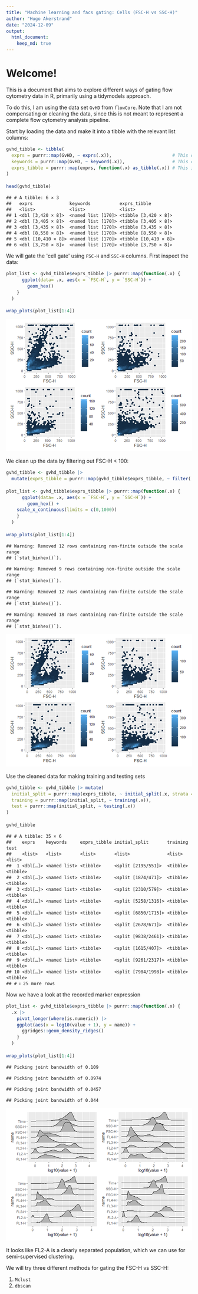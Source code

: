 ```yaml
---
title: "Machine learning and facs gating: Cells (FSC-H vs SSC-H)"
author: "Hugo Akerstrand"
date: "2024-12-09"
output: 
  html_document: 
    keep_md: true
---
```


# Welcome!

This is a document that aims to explore different ways of gating flow cytometry
data in R, primarily using a tidymodels approach.

To do this, I am using the data set `GvHD` from `flowCore`. Note that I am not 
compensating or cleaning the data, since this is not meant to represent a complete
flow cytometry analysis pipeline.



Start by loading the data and make it into a tibble with the relevant list columns:


``` r
gvhd_tibble <- tibble(
  exprs = purrr::map(GvHD, ~ exprs(.x)),                       # This contains detector information
  keywords = purrr::map(GvHD, ~ keyword(.x)),                  # This contains meta data
  exprs_tibble = purrr::map(exprs, function(.x) as_tibble(.x)) # This is for plotting
)

head(gvhd_tibble)
```

```
## # A tibble: 6 × 3
##   exprs              keywords           exprs_tibble         
##   <list>             <list>             <list>               
## 1 <dbl [3,420 × 8]>  <named list [170]> <tibble [3,420 × 8]> 
## 2 <dbl [3,405 × 8]>  <named list [170]> <tibble [3,405 × 8]> 
## 3 <dbl [3,435 × 8]>  <named list [170]> <tibble [3,435 × 8]> 
## 4 <dbl [8,550 × 8]>  <named list [170]> <tibble [8,550 × 8]> 
## 5 <dbl [10,410 × 8]> <named list [170]> <tibble [10,410 × 8]>
## 6 <dbl [3,750 × 8]>  <named list [170]> <tibble [3,750 × 8]>
```

We will gate the 'cell gate' using `FSC-H` and `SSC-H` columns. First inspect the data:


``` r
plot_list <- gvhd_tibble$exprs_tibble |> purrr::map(function(.x) {
      ggplot(data= .x, aes(x = `FSC-H`, y = `SSC-H`)) +
        geom_hex()
    }
  )

wrap_plots(plot_list[1:4])
```

![](gating_cells_files/figure-html/unnamed-chunk-2-1.png)<!-- -->

We clean up the data by filtering out FSC-H < 100:


``` r
gvhd_tibble <- gvhd_tibble |> 
  mutate(exprs_tibble = purrr::map(gvhd_tibble$exprs_tibble, ~ filter(.x, `FSC-H` > 99)))

plot_list <- gvhd_tibble$exprs_tibble |> purrr::map(function(.x) {
      ggplot(data= .x, aes(x = `FSC-H`, y = `SSC-H`)) +
        geom_hex() +
    scale_x_continuous(limits = c(0,1000))
    }
  )

wrap_plots(plot_list[1:4])
```

```
## Warning: Removed 12 rows containing non-finite outside the scale range
## (`stat_binhex()`).
```

```
## Warning: Removed 9 rows containing non-finite outside the scale range
## (`stat_binhex()`).
```

```
## Warning: Removed 12 rows containing non-finite outside the scale range
## (`stat_binhex()`).
```

```
## Warning: Removed 18 rows containing non-finite outside the scale range
## (`stat_binhex()`).
```

![](gating_cells_files/figure-html/unnamed-chunk-3-1.png)<!-- -->

Use the cleaned data for making training and testing sets


``` r
gvhd_tibble <- gvhd_tibble |> mutate(
  initial_split = purrr::map(exprs_tibble, ~ initial_split(.x, strata = `FSC-H`, prop = 0.8)),
  training = purrr::map(initial_split, ~ training(.x)),
  test = purrr::map(initial_split, ~ testing(.x))
)

gvhd_tibble
```

```
## # A tibble: 35 × 6
##    exprs    keywords     exprs_tibble initial_split       training test    
##    <list>   <list>       <list>       <list>              <list>   <list>  
##  1 <dbl[…]> <named list> <tibble>     <split [2195/551]>  <tibble> <tibble>
##  2 <dbl[…]> <named list> <tibble>     <split [1874/471]>  <tibble> <tibble>
##  3 <dbl[…]> <named list> <tibble>     <split [2310/579]>  <tibble> <tibble>
##  4 <dbl[…]> <named list> <tibble>     <split [5258/1316]> <tibble> <tibble>
##  5 <dbl[…]> <named list> <tibble>     <split [6850/1715]> <tibble> <tibble>
##  6 <dbl[…]> <named list> <tibble>     <split [2678/671]>  <tibble> <tibble>
##  7 <dbl[…]> <named list> <tibble>     <split [9838/2461]> <tibble> <tibble>
##  8 <dbl[…]> <named list> <tibble>     <split [1615/407]>  <tibble> <tibble>
##  9 <dbl[…]> <named list> <tibble>     <split [9261/2317]> <tibble> <tibble>
## 10 <dbl[…]> <named list> <tibble>     <split [7984/1998]> <tibble> <tibble>
## # ℹ 25 more rows
```

Now we have a look at the recorded marker expression


``` r
plot_list <- gvhd_tibble$exprs_tibble |> purrr::map(function(.x) {
  .x |> 
    pivot_longer(where(is.numeric)) |>
    ggplot(aes(x = log10(value + 1), y = name)) +
      ggridges::geom_density_ridges() 
    }
  )

wrap_plots(plot_list[1:4])
```

```
## Picking joint bandwidth of 0.109
```

```
## Picking joint bandwidth of 0.0974
```

```
## Picking joint bandwidth of 0.0457
```

```
## Picking joint bandwidth of 0.044
```

![](gating_cells_files/figure-html/unnamed-chunk-5-1.png)<!-- -->

It looks like FL2-A is a clearly separated population, which we can use for 
semi-supervised clustering.

We will try three different methods for gating the FSC-H vs SSC-H:
1) `Mclust`
2) `dbscan`
